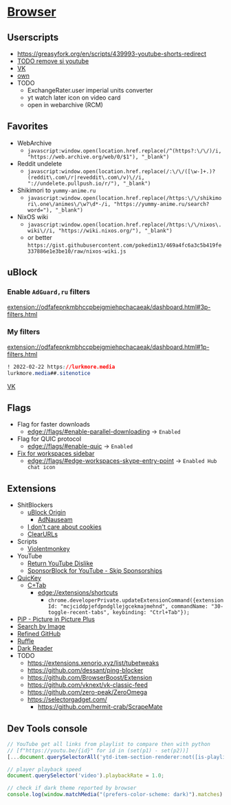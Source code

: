 # [Browser](../README.md)

## Userscripts

- <https://greasyfork.org/en/scripts/439993-youtube-shorts-redirect>
- [TODO remove si youtube](https://github.com/Xenorio/YTShareAntiTrack)
- [VK](http://greasyfork.org/scripts/518509)
- [own](./userscripts)
- TODO
  - ExchangeRater.user imperial units converter
  - yt watch later icon on video card
  - open in webarchive (RCM)

## Favorites

- WebArchive
  - `javascript:window.open(location.href.replace(/^(https?:\/\/)/i, "https://web.archive.org/web/0/$1"), "_blank")`
- Reddit undelete
  - `javascript:window.open(location.href.replace(/:\/\/([\w-]+.)?(reddit\.com\/r|reveddit\.com\/v)\//i, "://undelete.pullpush.io/r/"), "_blank")`
- Shikimori to `yummy-anime.ru`
  - `javascript:window.open(location.href.replace(/https:\/\/shikimori\.one\/animes\/\w?\d*-/i, "https://yummy-anime.ru/search?word="), "_blank")`
- NixOS wiki
  - `javascript:window.open(location.href.replace(/https:\/\/nixos\.wiki\//i, "https://wiki.nixos.org/"), "_blank")`
  - or better `https://gist.githubusercontent.com/pokedim13/469a4fc6a3c5b419fe337886e1e3be10/raw/nixos-wiki.js`

## uBlock

### Enable `AdGuard,ru` filters

<extension://odfafepnkmbhccpbejgmiehpchacaeak/dashboard.html#3p-filters.html>

### My filters

<extension://odfafepnkmbhccpbejgmiehpchacaeak/dashboard.html#1p-filters.html>

```css
! 2022-02-22 https://lurkmore.media
lurkmore.media##.sitenotice
```

[VK](https://github.com/vtosters/adblock)

## Flags

- Flag for faster downloads
  - <edge://flags/#enable-parallel-downloading> -> `Enabled`
- Flag for QUIC protocol
  - <edge://flags/#enable-quic> -> `Enabled`
- [Fix for workspaces sidebar](https://answers.microsoft.com/en-us/microsoftedge/forum/all/how-to-remove-the-edge-sidebar-from-edge-workspace/bde1ede5-12a3-4f99-ac16-50b0f9878054?page=5)
  - <edge://flags/#edge-workspaces-skype-entry-point> -> `Enabled Hub chat icon`

## Extensions

- ShitBlockers
  - [uBlock Origin](https://ublockorigin.com)
    - [AdNauseam](https://adnauseam.io)
  - [I don't care about cookies](https://www.i-dont-care-about-cookies.eu)
  - [ClearURLs](https://docs.clearurls.xyz/)
- Scripts
  - [Violentmonkey](https://violentmonkey.github.io/)
- YouTube
  - [Return YouTube Dislike](https://www.returnyoutubedislike.com/)
  - [SponsorBlock for YouTube - Skip Sponsorships](https://sponsor.ajay.app)
- [QuicKey](https://fwextensions.github.io/QuicKey/)
  - [C+Tab](https://fwextensions.github.io/QuicKey/ctrl-tab/)
    - <edge://extensions/shortcuts>
      - `chrome.developerPrivate.updateExtensionCommand({extensionId: "mcjciddpjefdpndgllejgcekmajmehnd", commandName: "30-toggle-recent-tabs", keybinding: "Ctrl+Tab"});`
- [PiP - Picture in Picture Plus](https://www.oinkandstuff.com/project/pip-picture-in-picture-plus/)
- [Search by Image](https://github.com/dessant/search-by-image)
- [Refined GitHub](https://github.com/refined-github/refined-github)
- [Ruffle](https://ruffle.rs/)
- [Dark Reader](https://darkreader.org/)
- TODO
  - <https://extensions.xenorio.xyz/list/tubetweaks>
  - <https://github.com/dessant/ping-blocker>
  - <https://github.com/BrowserBoost/Extension>
  - <https://github.com/vknext/vk-classic-feed>
  - <https://github.com/zero-peak/ZeroOmega>
  - <https://selectorgadget.com/>
    - <https://github.com/hermit-crab/ScrapeMate>

## Dev Tools console

```js
// YouTube get all links from playlist to compare then with python
// [f"https://youtu.be/{id}" for id in (set(p1) - set(p2))]
[...document.querySelectorAll('ytd-item-section-renderer:not([is-playlist-video-container]) ytd-thumbnail > a')].map(el => el.href.slice(32,43))

// player playback speed
document.querySelector('video').playbackRate = 1.0;

// check if dark theme reported by browser
console.log(window.matchMedia("(prefers-color-scheme: dark)").matches)
```
